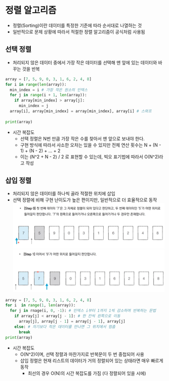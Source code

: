 # 정렬 알고리즘
* 정렬(Sorting)이란 데이터를 특정한 기준에 따라 순서대로 나열하는 것
* 일반적으로 문제 상황에 따라서 적절한 정렬 알고리즘이 공식처럼 사용됨


## 선택 정렬
* 처리되지 않은 데이터 중에서 가장 작은 데이터를 선택해 맨 앞에 있는 데이터와 바꾸는 것을 반복
```python
array = [7, 5, 9, 0, 3, 1, 6, 2, 4, 8]
for i in range(len(array)):
  min_index = i # 가장 작은 원소의 인덱스
  for j in range(i + 1, len(array)):
    if array[min_index] > array[j]:
      min_index = j
  array[i], array[min_index] = array[min_index], array[i] # 스와프

print(array)
```

* 시간 복잡도
  - 선택 정렬은 N번 만큼 가장 작은 수를 찾아서 맨 앞으로 보내야 한다.
  - 구현 방식에 따라서 사소한 오차는 있을 수 있지만 전체 연산 횟수는 
    N + (N - 1) + (N - 2) + ... + 2
  - 이는 (N^2 + N - 2) / 2 로 표현할 수 있는데, 빅오 표기법에 따라서 O(N^2)라고 작성

## 삽입 정렬
* 처리되지 않은 데이터를 하나씩 골라 적절한 위치에 삽입
* 선택 정렬에 비해 구현 난이도가 높은 편이지만, 일반적으로 더 효율적으로 동작
![삽입정렬동작예시0](./2022-07-16%20181910.png)
![삽입정렬동작예시1](./2022-07-16%20182113.png)
```python
array = [7, 5, 9, 0, 3, 1, 6, 2, 4, 8]
for i  in range(1, len(array)):
  for j in rnage(i, 0, -1): # 인덱스 i부터 1까지 1씩 감소하며 반복하는 문법
    if array[j] < array[j - 1]: # 한 칸씩 왼쪽으로 이동
      array[j], array[j - 1] = array[j - 1], array[j]
    else: # 자기보다 작은 데이터를 만나면 그 위치에서 멈춤
      break
print(array)
```
* 시간 복잡도
  - O(N^2)이며, 선택 정렬과 마찬가지로 반복문이 두 번 중첩되어 사용
  - 삽입 정렬은 현재 리스트의 데이터가 거의 정렬되어 있는 상태라면 매우 빠르게 동작
    - 최선의 경우 O(N)의 시간 복잡도를 가짐 (다 정렬되어 있을 시에)